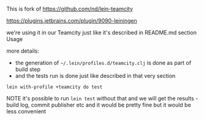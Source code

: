 This is fork of https://github.com/nd/lein-teamcity

https://plugins.jetbrains.com/plugin/9090-leiningen

we're using it in our Teamcity just like it's described in README.md section Usage

more details:
- the generation of `~/.lein/profiles.d/teamcity.clj` is done as part of build step
- and the tests run is done just like described in that very section 
```
lein with-profile +teamcity do test
```

NOTE it's possible to run `lein test` without that and we will get the results - build log, commit publisher etc and it would be pretty fine
but it would be less convenient
